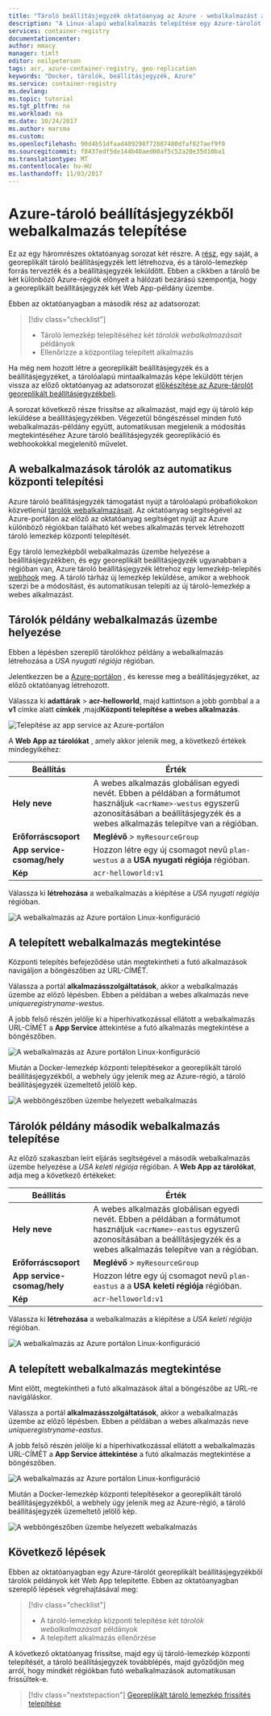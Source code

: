 ```yaml
---
title: "Tároló beállításjegyzék oktatóanyag az Azure - webalkalmazást az Azure-tároló beállításjegyzék telepítése"
description: "A Linux-alapú webalkalmazás telepítése egy Azure-tárolót georeplikált beállításjegyzékből tároló lemezkép használata. A három részből sorozat két része."
services: container-registry
documentationcenter: 
author: mmacy
manager: timlt
editor: neilpeterson
tags: acr, azure-container-registry, geo-replication
keywords: "Docker, tárolók, beállításjegyzék, Azure"
ms.service: container-registry
ms.devlang: 
ms.topic: tutorial
ms.tgt_pltfrm: na
ms.workload: na
ms.date: 10/24/2017
ms.author: marsma
ms.custom: 
ms.openlocfilehash: 90d4b51dfaad409298f72887480dfaf827aef9f0
ms.sourcegitcommit: f8437edf5de144b40aed00af5c52a20e35d10ba1
ms.translationtype: MT
ms.contentlocale: hu-HU
ms.lasthandoff: 11/03/2017
---
```

# <a name="deploy-web-app-from-azure-container-registry"></a>Azure-tároló beállításjegyzékből webalkalmazás telepítése

Ez az egy háromrészes oktatóanyag sorozat két részre. A [rész](container-registry-tutorial-prepare-registry.md), egy saját, a georeplikált tároló beállításjegyzék lett létrehozva, és a tároló-lemezkép forrás tervezték és a beállításjegyzék leküldött. Ebben a cikkben a tároló be két különböző Azure-régiók előnyeit a hálózati bezárású szempontja, hogy a georeplikált beállításjegyzék két Web App-példány üzembe.

Ebben az oktatóanyagban a második rész az adatsorozat:

> [!div class="checklist"]
> * Tároló lemezkép telepítéséhez két *tárolók webalkalmazásait* példányok
> * Ellenőrizze a központilag telepített alkalmazás

Ha még nem hozott létre a georeplikált beállításjegyzék és a beállításjegyzéket, a tárolóalapú mintaalkalmazás képe leküldött térjen vissza az előző oktatóanyag az adatsorozat [előkészítése az Azure-tárolót georeplikált beállításjegyzékbeli](container-registry-tutorial-prepare-registry.md).

A sorozat következő része frissítse az alkalmazást, majd egy új tároló kép leküldése a beállításjegyzékben. Végezetül böngészéssel minden futó webalkalmazás-példány együtt, automatikusan megjelenik a módosítás megtekintéséhez Azure tároló beállításjegyzék georeplikáció és webhookokkal megjelenítő művelet.

## <a name="automatic-deployment-to-web-apps-for-containers"></a>A webalkalmazások tárolók az automatikus központi telepítési

Azure tároló beállításjegyzék támogatást nyújt a tárolóalapú próbafiókokon közvetlenül [tárolók webalkalmazásait](../app-service/containers/index.yml). Az oktatóanyag segítségével az Azure-portálon az előző az oktatóanyag segítséget nyújt az Azure különböző régiókban található két webes alkalmazás tervek létrehozott tároló lemezkép központi telepítését.

Egy tároló lemezképből webalkalmazás üzembe helyezése a beállításjegyzékben, és egy georeplikált beállításjegyzék ugyanabban a régióban van, Azure tároló beállításjegyzék létrehoz egy lemezkép-telepítés [webhook](container-registry-webhook.md) meg. A tároló tárház új lemezkép leküldése, amikor a webhook szerzi be a módosítást, és automatikusan telepíti az új tároló-lemezkép a webes alkalmazást.

## <a name="deploy-a-web-app-for-containers-instance"></a>Tárolók példány webalkalmazás üzembe helyezése

Ebben a lépésben szereplő tárolókhoz példány a webalkalmazás létrehozása a *USA nyugati régiója* régióban.

Jelentkezzen be a [Azure-portálon](https://portal.azure.com) , és keresse meg a beállításjegyzéket, az előző oktatóanyag létrehozott.

Válassza ki **adattárak** > **acr-helloworld**, majd kattintson a jobb gombbal a a **v1** címke alatt **címkék** ,majd**Központi telepítése a webes alkalmazás**.

![Telepítése az app service az Azure-portálon][deploy-app-portal-01]

A **Web App az tárolókat** , amely akkor jelenik meg, a következő értékek mindegyikéhez:

| Beállítás | Érték |
|---|---|
| **Hely neve** | A webes alkalmazás globálisan egyedi nevét. Ebben a példában a formátumot használjuk `<acrName>-westus` egyszerű azonosításában a beállításjegyzék és a webes alkalmazás telepítve van a régióban. |
| **Erőforráscsoport** | **Meglévő** > `myResourceGroup` |
| **App service-csomag/hely** | Hozzon létre egy új csomagot nevű `plan-westus` a a **USA nyugati régiója** régióban. |
| **Kép** | `acr-helloworld:v1`

Válassza ki **létrehozása** a webalkalmazás a kiépítése a *USA nyugati régiója* régióban.

![A webalkalmazás az Azure portálon Linux-konfiguráció][deploy-app-portal-02]

## <a name="view-the-deployed-web-app"></a>A telepített webalkalmazás megtekintése

Központi telepítés befejeződése után megtekintheti a futó alkalmazások navigáljon a böngészőben az URL-CÍMÉT.

Válassza a portál **alkalmazásszolgáltatások**, akkor a webalkalmazás üzembe az előző lépésben. Ebben a példában a webes alkalmazás neve *uniqueregistryname-westus*.

A jobb felső részén jelölje ki a hiperhivatkozással ellátott a webalkalmazás URL-CÍMÉT a **App Service** áttekintése a futó alkalmazás megtekintése a böngészőben.

![A webalkalmazás az Azure portálon Linux-konfiguráció][deploy-app-portal-04]

Miután a Docker-lemezkép központi telepítésekor a georeplikált tároló beállításjegyzékből, a webhely úgy jelenik meg az Azure-régió, a tároló beállításjegyzék üzemeltető jelölő kép.

![A webböngészőben üzembe helyezett webalkalmazás][deployed-app-westus]

## <a name="deploy-second-web-app-for-containers-instance"></a>Tárolók példány második webalkalmazás telepítése

Az előző szakaszban leírt eljárás segítségével a második webalkalmazás üzembe helyezése a *USA keleti régiója* régióban. A **Web App az tárolókat**, adja meg a következő értékeket:

| Beállítás | Érték |
|---|---|
| **Hely neve** | A webes alkalmazás globálisan egyedi nevét. Ebben a példában a formátumot használjuk `<acrName>-eastus` egyszerű azonosításában a beállításjegyzék és a webes alkalmazás telepítve van a régióban. |
| **Erőforráscsoport** | **Meglévő** > `myResourceGroup` |
| **App service-csomag/hely** | Hozzon létre egy új csomagot nevű `plan-eastus` a a **USA keleti régiója** régióban. |
| **Kép** | `acr-helloworld:v1`

Válassza ki **létrehozása** a webalkalmazás a kiépítése a *USA keleti régiója* régióban.

![A webalkalmazás az Azure portálon Linux-konfiguráció][deploy-app-portal-06]

## <a name="view-the-deployed-web-app"></a>A telepített webalkalmazás megtekintése

Mint előtt, megtekintheti a futó alkalmazások által a böngészőbe az URL-re navigáláskor.

Válassza a portál **alkalmazásszolgáltatások**, akkor a webalkalmazás üzembe az előző lépésben. Ebben a példában a webes alkalmazás neve *uniqueregistryname-eastus*.

A jobb felső részén jelölje ki a hiperhivatkozással ellátott a webalkalmazás URL-CÍMÉT a **App Service áttekintése** a futó alkalmazás megtekintése a böngészőben.

![A webalkalmazás az Azure portálon Linux-konfiguráció][deploy-app-portal-07]

Miután a Docker-lemezkép központi telepítésekor a georeplikált tároló beállításjegyzékből, a webhely úgy jelenik meg az Azure-régió, a tároló beállításjegyzék üzemeltető jelölő kép.

![A webböngészőben üzembe helyezett webalkalmazás][deployed-app-eastus]

## <a name="next-steps"></a>Következő lépések

Ebben az oktatóanyagban egy Azure-tárolót georeplikált beállításjegyzékből tárolók példányok két Web App telepítette. Ebben az oktatóanyagban szereplő lépések végrehajtásával meg:

> [!div class="checklist"]
> * A tároló-lemezkép központi telepítése két *tárolók webalkalmazásait* példányok
> * A telepített alkalmazás ellenőrzése

A következő oktatóanyag frissítse, majd egy új tároló-lemezkép központi telepítését, a tároló beállításjegyzék továbblépés, majd győződjön meg arról, hogy mindkét régiókban futó webalkalmazások automatikusan frissültek-e.

> [!div class="nextstepaction"]
> [Georeplikált tároló lemezkép frissítés telepítése](./container-registry-tutorial-deploy-update.md)

<!-- IMAGES -->
[deploy-app-portal-01]: ./media/container-registry-tutorial-deploy-app/deploy-app-portal-01.png
[deploy-app-portal-02]: ./media/container-registry-tutorial-deploy-app/deploy-app-portal-02.png
[deploy-app-portal-03]: ./media/container-registry-tutorial-deploy-app/deploy-app-portal-03.png
[deploy-app-portal-04]: ./media/container-registry-tutorial-deploy-app/deploy-app-portal-04.png
[deploy-app-portal-05]: ./media/container-registry-tutorial-deploy-app/deploy-app-portal-05.png
[deploy-app-portal-06]: ./media/container-registry-tutorial-deploy-app/deploy-app-portal-06.png
[deploy-app-portal-07]: ./media/container-registry-tutorial-deploy-app/deploy-app-portal-07.png
[deployed-app-westus]: ./media/container-registry-tutorial-deploy-app/deployed-app-westus.png
[deployed-app-eastus]: ./media/container-registry-tutorial-deploy-app/deployed-app-eastus.png